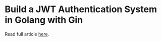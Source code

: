 # Build a JWT Authentication System in Golang with Gin

Read full article [here](https://www.djamware.com/post/683b11f2d49c1979bef591c8/build-a-jwt-authentication-system-in-golang-with-gin).
